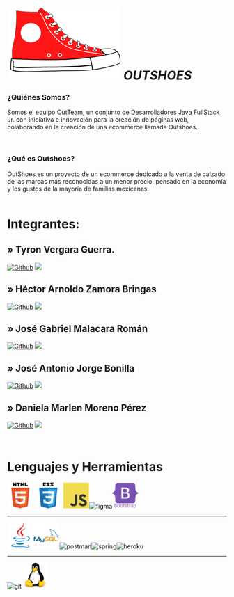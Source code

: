 # ![](./img/OUTSHOES%20(3).png) ***OUTSHOES***



###   **¿Quiénes Somos?**

Somos el equipo OutTeam, un conjunto de Desarrolladores Java FullStack Jr. con iniciativa e innovación para la creación de páginas web, colaborando en la creación de una ecommerce llamada Outshoes. 

<br>

###   **¿Qué es Outshoes?**
OutShoes es un proyecto de un ecommerce dedicado a la venta de calzado de las marcas más reconocidas a un menor precio, pensado en la economía y los gustos de la mayoría de familias mexicanas.
<br>
<br>



# Integrantes:
 ## » Tyron Vergara Guerra. 
 [![Github](https://img.shields.io/badge/Github-@tyronvergara-D72323?style=for-the-badge&logo=github&logoColor=white&labelColor=101010&size=2px)](https://github.com/tyronvergara) 
 [![](https://img.shields.io/badge/Linkedin-@tyronvergara-D72323?style=for-the-badge&logo=linkedin&logoColor=white&labelColor=101010&size=2px)](https://www.linkedin.com/in/tyronvergara/)
 ## » Héctor Arnoldo Zamora Bringas
  [![Github](https://img.shields.io/badge/Github-@hazb91-D72323?style=for-the-badge&logo=github&logoColor=white&labelColor=101010&size=2px)](https://github.com/hazb91)   [![](https://img.shields.io/badge/Linkedin-@hazb-D72323?style=for-the-badge&logo=linkedin&logoColor=white&labelColor=101010&size=2px)](https://www.linkedin.com/in/hazb/)

 ## » José Gabriel Malacara Román
  [![Github](https://img.shields.io/badge/Github-@Gabomalacara-D72323?style=for-the-badge&logo=github&logoColor=white&labelColor=101010&size=2px)](https://github.com/Gabomalacara) [![](https://img.shields.io/badge/Linkedin-@gabomalacara-D72323?style=for-the-badge&logo=linkedin&logoColor=white&labelColor=101010&size=2px)](https://www.linkedin.com/in/gabomalacara/)

 ## » José Antonio Jorge Bonilla
[![Github](https://img.shields.io/badge/Github-@JoseAntonioBonilla-D72323?style=for-the-badge&logo=github&logoColor=white&labelColor=101010&size=2px)](https://github.com/JoseAntonioBonilla) [![](https://img.shields.io/badge/Linkedin-@antoniojoba-D72323?style=for-the-badge&logo=linkedin&logoColor=white&labelColor=101010&size=2px)](https://www.linkedin.com/in/antoniojoba/)

 ## » Daniela Marlen Moreno Pérez
 [![Github](https://img.shields.io/badge/Github-@DanielaMp01-D72323?style=for-the-badge&logo=github&logoColor=white&labelColor=101010&size=2px)](https://github.com/DanielaMp01) [![](https://img.shields.io/badge/Linkedin-@danielamorenop-D72323?style=for-the-badge&logo=linkedin&logoColor=white&labelColor=101010&size=2px)](https://www.linkedin.com/in/danielamorenop/)

 <br/>

 # Lenguajes y Herramientas
<img src="https://raw.githubusercontent.com/devicons/devicon/master/icons/html5/html5-original-wordmark.svg" alt="html5" width="60" height="60"/> <img src="https://raw.githubusercontent.com/devicons/devicon/master/icons/css3/css3-original-wordmark.svg" alt="css3" width="60" height="60"/> <img src="https://raw.githubusercontent.com/devicons/devicon/master/icons/javascript/javascript-original.svg" alt="javascript" width="60" height="60"/><img src="https://www.vectorlogo.zone/logos/figma/figma-icon.svg" alt="figma" width="60" height="60"/><img src="https://raw.githubusercontent.com/devicons/devicon/master/icons/bootstrap/bootstrap-plain-wordmark.svg" alt="bootstrap" width="60" height="60"/>
<hr><img src="https://raw.githubusercontent.com/devicons/devicon/master/icons/java/java-original.svg" alt="java" width="60" height="60"/><img src="https://raw.githubusercontent.com/devicons/devicon/master/icons/mysql/mysql-original-wordmark.svg" alt="mysql" width="60" height="60"/><img src="https://www.vectorlogo.zone/logos/getpostman/getpostman-icon.svg" alt="postman" width="60" height="60"/><img src="https://www.vectorlogo.zone/logos/springio/springio-icon.svg" alt="spring" width="60" height="60"/><img src="https://www.vectorlogo.zone/logos/heroku/heroku-icon.svg" alt="heroku" width="60" height="60"/>
<hr><img src="https://www.vectorlogo.zone/logos/git-scm/git-scm-icon.svg" alt="git" width="60" height="60"/><img src="https://raw.githubusercontent.com/devicons/devicon/master/icons/linux/linux-original.svg" alt="linux" width="60" height="60"/>
 




